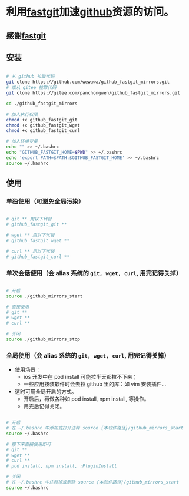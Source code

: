 # 利用[fastgit](https://fastgit.org/)加速[github](https://github.com/)资源的访问。

## 感谢[fastgit](https://fastgit.org/)

## 安装

```bash

# 从 github 拉取代码
git clone https://github.com/wewawa/github_fastgit_mirrors.git
# 或从 gitee 拉取代码
git clone https://gitee.com/panchongwen/github_fastgit_mirrors.git

cd ./github_fastgit_mirrors

# 加入执行权限
chmod +x github_fastgit_git
chmod +x github_fastgit_wget
chmod +x github_fastgit_curl

# 加入环境变量
echo "" >> ~/.bashrc
echo "GITHUB_FASTGIT_HOME=$PWD" >> ~/.bashrc
echo 'export PATH=$PATH:$GITHUB_FASTGIT_HOME' >> ~/.bashrc
source ~/.bashrc
```

## 使用

### 单独使用（可避免全局污染）

```bash

# git ** 用以下代替
# github_fastgit_git **

# wget ** 用以下代替
# github_fastgit_wget **

# curl ** 用以下代替
# github_fastgit_curl **

```

### 单次会话使用（**会 alias 系统的 `git, wget, curl`, 用完记得关掉**）

```bash

# 开启
source ./github_mirrors_start

# 直接使用
# git **
# wget **
# curl **

# 关闭
source ./github_mirrors_stop

```


### 全局使用（**会 alias 系统的 `git, wget, curl`, 用完记得关掉**）

- 使用场景：
    - ios 开发中在 pod install 可能拉半天都拉不下来；
    - 一些应用按装软件时会去拉 github 里的库：如 vim 安装插件...
- 这时可用全局开启的方式。
    - 开启后，再做各种如 pod install, npm install, 等操作。
    - 用完后记得关闭。

```bash

# 开启
# 在 ~/.bashrc 中添加或打开注释 source {本软件路径}/github_mirrors_start
source ~/.bashrc

# 接下来直接使用即可
# git **
# wget **
# curl **
# pod install, npm install, :PluginInstall

# 关闭
# 在 ~/.bashrc 中注释掉或删除 source {本软件路径}/github_mirrors_start
source ~/.bashrc

```

